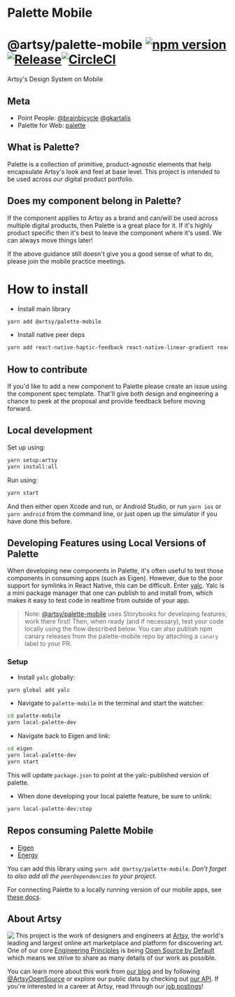 # Palette Mobile

# @artsy/palette-mobile [![npm version](https://badge.fury.io/js/%40artsy%2Fpalette-mobile.svg)](https://www.npmjs.com/package/@artsy/palette-mobile) [![Release](https://github.com/artsy/palette-mobile/actions/workflows/release.yml/badge.svg?branch=main)](https://github.com/artsy/palette-mobile/actions/workflows/release.yml)[![CircleCI](https://dl.circleci.com/status-badge/img/gh/artsy/palette-mobile/tree/main.svg?style=svg)](https://dl.circleci.com/status-badge/redirect/gh/artsy/palette-mobile/tree/main)

Artsy's Design System on Mobile

## Meta

- Point People: [@brainbicycle](https://github.com/brainbicycle) [@gkartalis](https://github.com/gkartalis)
- Palette for Web: [palette](https://github.com/artsy/palette)

## What is Palette?

Palette is a collection of primitive, product-agnostic elements that help encapsulate Artsy's look and feel at base level. This project is intended to be used across our digital product portfolio.

## Does my component belong in Palette?

If the component applies to Artsy as a brand and can/will be used across multiple digital products, then Palette is a great place for it. If it's highly product specific then it's best to leave the component where it's used. We can always move things later!

If the above guidance still doesn't give you a good sense of what to do, please join the mobile practice meetings.

# How to install

- Install main library

```sh
yarn add @artsy/palette-mobile
```

- Install native peer deps

```sh
yarn add react-native-haptic-feedback react-native-linear-gradient react-native-reanimated react-native-svg
```

## How to contribute

If you'd like to add a new component to Palette please create an issue using the component spec template. That'll give both design and engineering a chance to peek at the proposal and provide feedback before moving forward.

## Local development

Set up using:

```sh
yarn setup:artsy
yarn install:all
```

Run using:

```sh
yarn start
```

And then either open Xcode and run, or Android Studio, or run `yarn ios` or `yarn android` from the command line, or just open up the simulator if you have done this before.

## Developing Features using Local Versions of Palette

When developing new components in Palette, it's often useful to test those components in consuming apps (such as Eigen). However, due to the poor support for symlinks in React Native, this can be difficult. Enter [yalc](https://github.com/wclr/yalc). Yalc is a mini package manager that one can publish to and install from, which makes it easy to test code in realtime from outside of your app.

> Note: [@artsy/palette-mobile](https://github.com/artsy/palette-mobile) uses Storybooks for developing features; work there first! Then, when ready (and if necessary), test your code locally using the flow described below. You can also publish npm canary releases from the palette-mobile repo by attaching a `canary` label to your PR.

### Setup

- Install `yalc` globally:

```sh
yarn global add yalc
```

- Navigate to `palette-mobile` in the terminal and start the watcher:

```sh
cd palette-mobile
yarn local-palette-dev
```

- Navigate back to Eigen and link:

```sh
cd eigen
yarn local-palette-dev
yarn start
```

This will update `package.json` to point at the yalc-published version of palette.

- When done developing your local palette feature, be sure to unlink:

```sh
yarn local-palette-dev:stop
```

## Repos consuming Palette Mobile

- [Eigen](https://github.com/artsy/eigen)
- [Energy](https://github.com/artsy/energy)

You can add this library using `yarn add @artsy/palette-mobile`. _Don't forget to also add all the `peerDependencies` to your project._

For connecting Palette to a locally running version of our mobile apps, see [these docs](https://github.com/artsy/eigen/blob/main/docs/developing_local_palette.md).

## About Artsy

<a href="https://www.artsy.net/">
  <img align="left" src="https://avatars2.githubusercontent.com/u/546231?s=200&v=4"/>
</a>

This project is the work of designers and engineers at [Artsy][footer_website], the
world's leading and largest online art marketplace and platform for discovering art.
One of our core [Engineering Principles][footer_principles] is being [Open
Source by Default][footer_open] which means we strive to share as many details
of our work as possible.

You can learn more about this work from [our blog][footer_blog] and by following
[@ArtsyOpenSource][footer_twitter] or explore our public data by checking out
[our API][footer_api]. If you're interested in a career at Artsy, read through
our [job postings][footer_jobs]!

[footer_website]: https://www.artsy.net/
[footer_principles]: culture/engineering-principles.md
[footer_open]: culture/engineering-principles.md#open-source-by-default
[footer_blog]: https://artsy.github.io/
[footer_twitter]: https://twitter.com/ArtsyOpenSource
[footer_api]: https://developers.artsy.net/
[footer_jobs]: https://www.artsy.net/jobs
